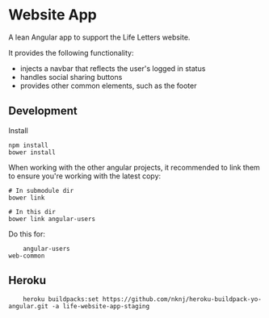 # Website App

A lean Angular app to support the Life Letters website. 

It provides the following functionality:

- injects a navbar that reflects the user's logged in status
- handles social sharing buttons
- provides other common elements, such as the footer



## Development

Install

    npm install
    bower install

When working with the other angular projects, it recommended to 
link them to ensure you're working with the latest copy:

    # In submodule dir
    bower link

    # In this dir
    bower link angular-users

Do this for:

		angular-users
    web-common



## Heroku

		heroku buildpacks:set https://github.com/nknj/heroku-buildpack-yo-angular.git -a life-website-app-staging